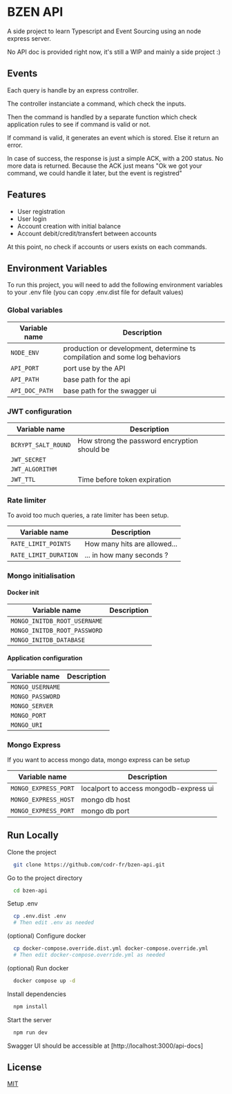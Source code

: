 
# BZEN API

A side project to learn Typescript and Event Sourcing using an node express server.

No API doc is provided right now, it's still a WIP and mainly a side project :)

## Events

Each query is handle by an express controller.

The controller instanciate a command, which check the inputs.

Then the command is handled by a separate function which check application rules to see if command is valid or not.

If command is valid, it generates an event which is stored. Else it return an error.

In case of success, the response is just a simple ACK, with a 200 status. No more data is returned. Because the ACK just means "Ok we got your command, we could handle it later, but the event is registred"

## Features

- User registration
- User login
- Account creation with initial balance
- Account debit/credit/transfert between accounts

At this point, no check if accounts or users exists on each commands.

## Environment Variables

To run this project, you will need to add the following environment variables to your .env file (you can copy .env.dist file for default values)

### Global variables

| Variable name   | Description |
|-----------------|-------------|
| `NODE_ENV` | production or development, determine ts compilation and some log behaviors |
| `API_PORT` | port use by the API |
| `API_PATH` | base path for the api |
| `API_DOC_PATH` | base path for the swagger ui |

### JWT configuration

| Variable name   | Description |
|-----------------|-------------|
| `BCRYPT_SALT_ROUND` | How strong the password encryption should be |
| `JWT_SECRET` | |
| `JWT_ALGORITHM` | |
| `JWT_TTL` | Time before token expiration |

### Rate limiter

To avoid too much queries, a rate limiter has been setup.

| Variable name   | Description |
|-----------------|-------------|
| `RATE_LIMIT_POINTS` | How many hits are allowed... |
| `RATE_LIMIT_DURATION` | ... in how many seconds ? |

### Mongo initialisation

#### Docker init
| Variable name   | Description |
|-----------------|-------------|
| `MONGO_INITDB_ROOT_USERNAME` | |
| `MONGO_INITDB_ROOT_PASSWORD` | |
| `MONGO_INITDB_DATABASE` | |

#### Application configuration

| Variable name   | Description |
|-----------------|-------------|
| `MONGO_USERNAME` | |
| `MONGO_PASSWORD` | |
| `MONGO_SERVER` | |
| `MONGO_PORT` | |
| `MONGO_URI` | |

### Mongo Express

If you want to access mongo data, mongo express can be setup

| Variable name   | Description |
|-----------------|-------------|
| `MONGO_EXPRESS_PORT` | localport to access mongodb-express ui |
| `MONGO_EXPRESS_HOST` | mongo db host |
| `MONGO_EXPRESS_PORT` | mongo db port |

## Run Locally

Clone the project

```bash
  git clone https://github.com/codr-fr/bzen-api.git
```

Go to the project directory

```bash
  cd bzen-api
```

Setup .env

```bash
  cp .env.dist .env
  # Then edit .env as needed
```

(optional) Configure docker

```bash
  cp docker-compose.override.dist.yml docker-compose.override.yml
  # Then edit docker-compose.override.yml as needed
```

(optional) Run docker

```bash
  docker compose up -d
```

Install dependencies

```bash
  npm install
```

Start the server

```bash
  npm run dev
```

Swagger UI should be accessible at [http://localhost:3000/api-docs]


## License

[MIT](LICENCE.txt)

